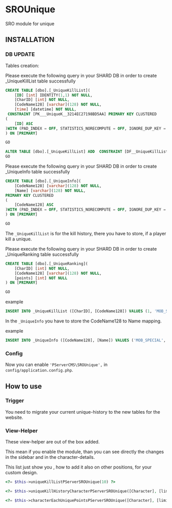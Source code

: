 # SROUnique
SRO module for unique

## INSTALLATION

### DB UPDATE

Tables creation: 

Please execute the following query in your SHARD DB in order to create _UniqueKillList table successfully 

````sql
CREATE TABLE [dbo].[_UniqueKillList](
	[ID] [int] IDENTITY(1,1) NOT NULL,
	[CharID] [int] NOT NULL,
	[CodeName128] [varchar](128) NOT NULL,
	[time] [datetime] NOT NULL,
 CONSTRAINT [PK___UniqueK__3214EC27198BD5AA] PRIMARY KEY CLUSTERED 
(
	[ID] ASC
)WITH (PAD_INDEX = OFF, STATISTICS_NORECOMPUTE = OFF, IGNORE_DUP_KEY = OFF, ALLOW_ROW_LOCKS = ON, ALLOW_PAGE_LOCKS = ON) ON [PRIMARY]
) ON [PRIMARY]

GO

ALTER TABLE [dbo].[_UniqueKillList] ADD  CONSTRAINT [DF__UniqueKillList_time]  DEFAULT (getdate()) FOR [time]
GO
````

Please execute the following query in your SHARD DB in order to create _UniqueInfo table successfully

````sql
CREATE TABLE [dbo].[_UniqueInfo](
	[CodeName128] [varchar](128) NOT NULL,
	[Name] [varchar](128) NOT NULL,
PRIMARY KEY CLUSTERED 
(
	[CodeName128] ASC
)WITH (PAD_INDEX = OFF, STATISTICS_NORECOMPUTE = OFF, IGNORE_DUP_KEY = OFF, ALLOW_ROW_LOCKS = ON, ALLOW_PAGE_LOCKS = ON) ON [PRIMARY]
) ON [PRIMARY]

GO
````

The `_UniqueKillList` is for the kill history, there you have to store, if a player kill a unique.


Please execute the following query in your SHARD DB in order to create _UniqueRanking table successfully

````sql
CREATE TABLE [dbo].[_UniqueRanking](
    [CharID] [int] NOT NULL,
	[CodeName128] [varchar](128) NOT NULL,
    [points] [int] NOT NULL
) ON [PRIMARY]

GO
````

example
````sql
INSERT INTO _UniqueKillList ([CharID], [CodeName128]) VALUES (1, 'MOB_SPECIAL');
````

In the `_UniqueInfo` you have to store the CodeName128 to Name mapping.

example
````sql
INSERT INTO _UniqueInfo ([CodeName128], [Name]) VALUES ('MOB_SPECIAL', 'SPECIAL');
````

### Config

Now you can enable `'PServerCMS\SROUnique',` in `config/application.config.php`.

## How to use

### Trigger

You need to migrate your current unique-history to the new tables for the website.

### View-Helper

These view-helper are out of the box added.

This mean if you enable the module, than you can see directly the changes in the sidebar and in the character-details.

This list just show you , how to add it also on other positions, for your custom design.

````php
<?= $this->uniqueKillListPServerSROUnique(10) ?>
````

````php
<?= $this->uniqueKillHistoryCharacterPServerSROUnique([Character], [limit]) ?>
````

````php
<?= $this->characterEachUniquePointsPServerSROUnique([Character], [limit]) ?>
````

